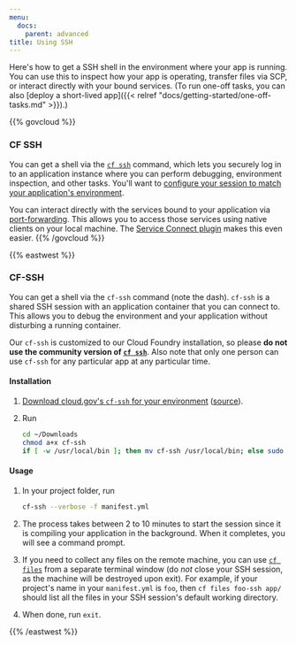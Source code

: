 ```yaml
---
menu:
  docs:
    parent: advanced
title: Using SSH
---
```


Here's how to get a SSH shell in the environment where your app is running. You can use this to inspect how your app is operating, transfer files via SCP, or interact directly with your bound services. (To run one-off tasks, you can also [deploy a short-lived app]({{< relref "docs/getting-started/one-off-tasks.md" >}}).)

{{% govcloud %}}
### CF SSH

You can get a shell via the [`cf ssh`](https://docs.cloudfoundry.org/devguide/deploy-apps/ssh-apps.html#ssh-command) command, which lets you securely log in to an application instance where you can perform debugging, environment inspection, and other tasks. You'll want to [configure your session to match your application's environment](https://docs.cloudfoundry.org/devguide/deploy-apps/ssh-apps.html#ssh-env).

You can interact directly with the services bound to your application via [port-forwarding](https://docs.cloudfoundry.org/devguide/deploy-apps/ssh-services.html). This allows you to access those services using native clients on your local machine. The [Service Connect plugin](https://github.com/18F/cf-service-connect#readme) makes this even easier.
{{% /govcloud %}}

{{% eastwest %}}
### CF-SSH

You can get a shell via the `cf-ssh` command (note the dash). `cf-ssh` is a shared SSH session with an application container that you can connect to. This allows you to debug the environment and your application without disturbing a running container.

Our `cf-ssh` is customized to our Cloud Foundry installation, so please **do not use the community version of [`cf ssh`](https://docs.cloudfoundry.org/devguide/deploy-apps/ssh-apps.html)**. Also note that only one person can use `cf-ssh` for any particular app at any particular time.

#### Installation

1. [Download cloud.gov's `cf-ssh` for your environment](https://github.com/18F/cf-ssh/releases/) ([source](https://github.com/18F/cf-ssh/tree/18f)).
1. Run

    ```bash
    cd ~/Downloads
    chmod a+x cf-ssh
    if [ -w /usr/local/bin ]; then mv cf-ssh /usr/local/bin; else sudo mv cf-ssh /usr/local/bin; fi
    ```

#### Usage

1. In your project folder, run

    ```bash
    cf-ssh --verbose -f manifest.yml
    ```

1. The process takes between 2 to 10 minutes to start the session since it is compiling your application in the background. When it completes, you will see a command prompt.

1. If you need to collect any files on the remote machine, you can use [`cf files`][] from a separate terminal window (do *not* close your SSH session, as the machine will be destroyed upon exit). For example, if your project's name in your `manifest.yml` is `foo`, then `cf files foo-ssh app/` should list all the files in your SSH session's default working directory.

1. When done, run `exit`.

[`cf files`]: http://cli.cloudfoundry.org/en-US/cf/files.html
{{% /eastwest %}}
